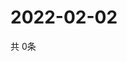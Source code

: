 # 2022-02-02
  共 0条

  <!-- BEGIN -->
  <!-- 最后更新时间Wed Feb 02 2022 07:03:29 GMT+0000 (Coordinated Universal Time) -->
  
  <!-- END -->
  
  